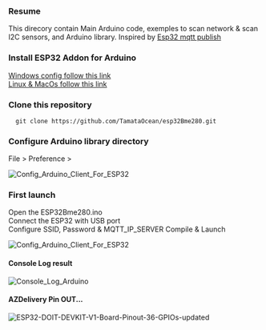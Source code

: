 ### Resume
This direcory contain Main Arduino code, exemples to scan network & scan I2C sensors, and Arduino library. 
Inspired by [Esp32 mqtt publish](https://randomnerdtutorials.com/esp32-mqtt-publish-subscribe-arduino-ide/)

### Install ESP32 Addon for Arduino
[Windows config follow this link](https://randomnerdtutorials.com/installing-the-esp32-board-in-arduino-ide-windows-instructions/)  
[Linux & MacOs follow this link](https://randomnerdtutorials.com/installing-the-esp32-board-in-arduino-ide-mac-and-linux-instructions/)  

### Clone this repository  
>
      git clone https://github.com/TamataOcean/esp32Bme280.git
     
### Configure Arduino library directory
File > Preference > 

![Config_Arduino_Client_For_ESP32](https://user-images.githubusercontent.com/25310798/76499307-c55a4980-643e-11ea-9f10-c07390334761.jpg)

### First launch 
Open the ESP32Bme280.ino  
Connect the ESP32 with USB port  
Configure SSID, Password & MQTT_IP_SERVER
Compile & Launch 

![Config_Arduino_Client_For_ESP32](https://user-images.githubusercontent.com/25310798/76503487-4c5ef000-6446-11ea-92b3-def1f87c8c99.jpg)

#### Console Log result
![Console_Log_Arduino](https://user-images.githubusercontent.com/25310798/76503188-b2974300-6445-11ea-8ea9-87c9dea87004.jpg)

#### AZDelivery Pin OUT...
![ESP32-DOIT-DEVKIT-V1-Board-Pinout-36-GPIOs-updated](https://user-images.githubusercontent.com/25310798/76535881-dffee380-647b-11ea-9cc1-0aa3fd092c9f.jpg)


